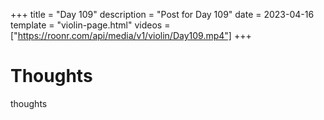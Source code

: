 +++
title = "Day 109"
description = "Post for Day 109"
date = 2023-04-16
template = "violin-page.html"
videos = ["https://roonr.com/api/media/v1/violin/Day109.mp4"]
+++

# Thoughts
thoughts